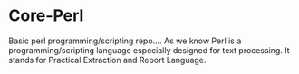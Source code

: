 # Core-Perl
Basic perl programming/scripting repo....
As we know Perl is a programming/scripting language especially designed for text processing. It stands for Practical Extraction and Report Language.

